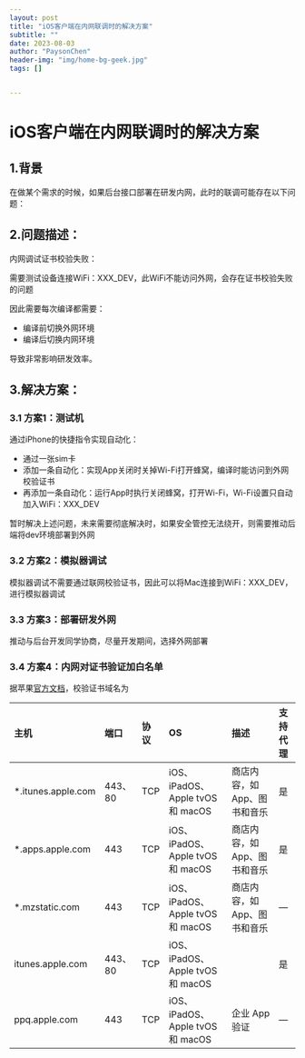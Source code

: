 ```yaml
---
layout: post
title: "iOS客户端在内网联调时的解决方案"
subtitle: ""
date: 2023-08-03
author: "PaysonChen"
header-img: "img/home-bg-geek.jpg"
tags: []


---
```




# iOS客户端在内网联调时的解决方案

## 1.背景

在做某个需求的时候，如果后台接口部署在研发内网，此时的联调可能存在以下问题：

## 2.问题描述：

内网调试证书校验失败：

需要测试设备连接WiFi：XXX_DEV，此WiFi不能访问外网，会存在证书校验失败的问题

因此需要每次编译都需要：

- 编译前切换外网环境
- 编译后切换内网环境

导致非常影响研发效率。

## 3.解决方案：

### 3.1 方案1：测试机

通过iPhone的快捷指令实现自动化：

- 通过一张sim卡
- 添加一条自动化：实现App关闭时关掉Wi-Fi打开蜂窝，编译时能访问到外网校验证书
- 再添加一条自动化：运行App时执行关闭蜂窝，打开Wi-Fi，Wi-Fi设置只自动加入WiFi：XXX_DEV

暂时解决上述问题，未来需要彻底解决时，如果安全管控无法绕开，则需要推动后端将dev环境部署到外网

### 3.2 方案2：模拟器调试

模拟器调试不需要通过联网校验证书，因此可以将Mac连接到WiFi：XXX_DEV，进行模拟器调试

### 3.3 方案3：部署研发外网

推动与后台开发同学协商，尽量开发期间，选择外网部署

### 3.4 方案4：内网对证书验证加白名单

据苹果[官方文档](https://support.apple.com/zh-cn/HT210060)，校验证书域名为

| 主机               | 端口    | 协议 | OS                               | 描述                         | 支持代理 |
| :----------------- | :------ | :--- | :------------------------------- | :--------------------------- | :------- |
| *.itunes.apple.com | 443、80 | TCP  | iOS、iPadOS、Apple tvOS 和 macOS | 商店内容，如 App、图书和音乐 | 是       |
| *.apps.apple.com   | 443     | TCP  | iOS、iPadOS、Apple tvOS 和 macOS | 商店内容，如 App、图书和音乐 | 是       |
| *.mzstatic.com     | 443     | TCP  | iOS、iPadOS、Apple tvOS 和 macOS | 商店内容，如 App、图书和音乐 | —        |
| itunes.apple.com   | 443、80 | TCP  | iOS、iPadOS、Apple tvOS 和 macOS |                              | 是       |
| ppq.apple.com      | 443     | TCP  | iOS、iPadOS、Apple tvOS 和 macOS | 企业 App 验证                | —        |